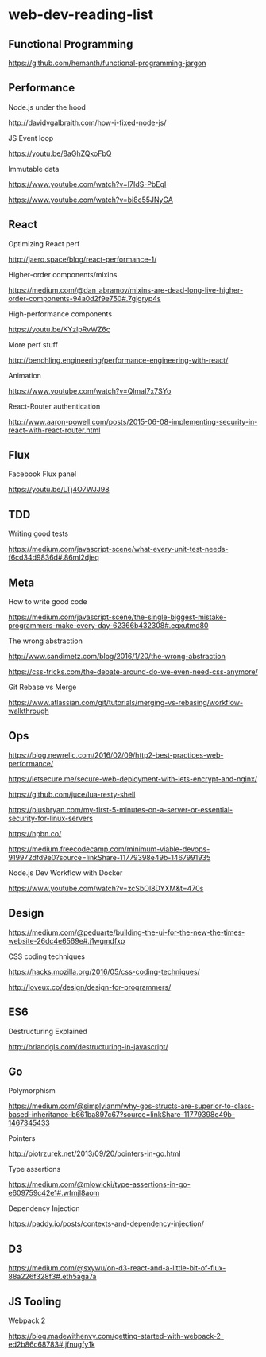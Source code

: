 # web-dev-reading-list

## Functional Programming
https://github.com/hemanth/functional-programming-jargon

## Performance
Node.js under the hood

http://davidvgalbraith.com/how-i-fixed-node-js/

JS Event loop

https://youtu.be/8aGhZQkoFbQ

Immutable data

https://www.youtube.com/watch?v=I7IdS-PbEgI

https://www.youtube.com/watch?v=bi8c55JNyGA

## React
Optimizing React perf

http://jaero.space/blog/react-performance-1/

Higher-order components/mixins

https://medium.com/@dan_abramov/mixins-are-dead-long-live-higher-order-components-94a0d2f9e750#.7glgryp4s

High-performance components

https://youtu.be/KYzlpRvWZ6c

More perf stuff

http://benchling.engineering/performance-engineering-with-react/

Animation

https://www.youtube.com/watch?v=QlmaI7x7SYo

React-Router authentication

http://www.aaron-powell.com/posts/2015-06-08-implementing-security-in-react-with-react-router.html

## Flux
Facebook Flux panel

https://youtu.be/LTj4O7WJJ98

## TDD
Writing good tests

https://medium.com/javascript-scene/what-every-unit-test-needs-f6cd34d9836d#.86ml2djeq

## Meta
How to write good code

https://medium.com/javascript-scene/the-single-biggest-mistake-programmers-make-every-day-62366b432308#.egxutmd80

The wrong abstraction

http://www.sandimetz.com/blog/2016/1/20/the-wrong-abstraction

https://css-tricks.com/the-debate-around-do-we-even-need-css-anymore/

Git Rebase vs Merge

https://www.atlassian.com/git/tutorials/merging-vs-rebasing/workflow-walkthrough

## Ops

https://blog.newrelic.com/2016/02/09/http2-best-practices-web-performance/

https://letsecure.me/secure-web-deployment-with-lets-encrypt-and-nginx/

https://github.com/juce/lua-resty-shell

https://plusbryan.com/my-first-5-minutes-on-a-server-or-essential-security-for-linux-servers

https://hpbn.co/

https://medium.freecodecamp.com/minimum-viable-devops-919972dfd9e0?source=linkShare-11779398e49b-1467991935

Node.js Dev Workflow with Docker

https://www.youtube.com/watch?v=zcSbOl8DYXM&t=470s

## Design

https://medium.com/@peduarte/building-the-ui-for-the-new-the-times-website-26dc4e6569e#.j1wgmdfxp

CSS coding techniques

https://hacks.mozilla.org/2016/05/css-coding-techniques/

http://loveux.co/design/design-for-programmers/

## ES6

Destructuring Explained

http://briandgls.com/destructuring-in-javascript/

## Go

Polymorphism 

https://medium.com/@simplyianm/why-gos-structs-are-superior-to-class-based-inheritance-b661ba897c67?source=linkShare-11779398e49b-1467345433

Pointers

http://piotrzurek.net/2013/09/20/pointers-in-go.html

Type assertions

https://medium.com/@mlowicki/type-assertions-in-go-e609759c42e1#.wfmjl8aom

Dependency Injection

https://paddy.io/posts/contexts-and-dependency-injection/


## D3
https://medium.com/@sxywu/on-d3-react-and-a-little-bit-of-flux-88a226f328f3#.eth5aga7a

## JS Tooling
Webpack 2

https://blog.madewithenvy.com/getting-started-with-webpack-2-ed2b86c68783#.jfnugfy1k
